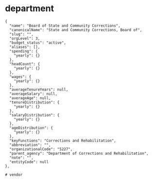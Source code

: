 # department
    {
      "name": "Board of State and Community Corrections",
      "canonicalName": "State and Community Corrections, Board of",
      "slug": "",
      "orgLevel": 3,
      "budget_status": "active",
      "aliases": [],
      "spending": {
        "yearly": {}
      },
      "headCount": {
        "yearly": {}
      },
      "wages": {
        "yearly": {}
      },
      "averageTenureYears": null,
      "averageSalary": null,
      "averageAge": null,
      "tenureDistribution": {
        "yearly": {}
      },
      "salaryDistribution": {
        "yearly": {}
      },
      "ageDistribution": {
        "yearly": {}
      },
      "keyFunctions": "Corrections and Rehabilitation",
      "abbreviation": "",
      "organizationalCode": "5227",
      "parent_agency": "Department of Corrections and Rehabilitation",
      "note": "",
      "entityCode": null
    },

    # vendor
